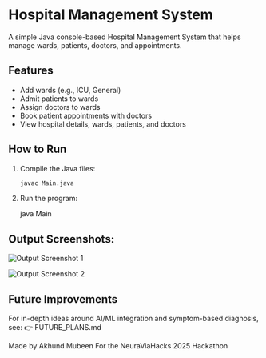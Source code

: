 # Hospital Management System

A simple Java console-based Hospital Management System that helps manage wards, patients, doctors, and appointments.

## Features

- Add wards (e.g., ICU, General)  
- Admit patients to wards  
- Assign doctors to wards  
- Book patient appointments with doctors  
- View hospital details, wards, patients, and doctors  

## How to Run

1. Compile the Java files:  
   ```bash
   javac Main.java
2. Run the program:
   
   java Main

## Output Screenshots:
![Output Screenshot 1](output_img_1.jpg)  

![Output Screenshot 2](output_img_2.jpg)

## Future Improvements
For in-depth ideas around AI/ML integration and symptom-based diagnosis, see:
👉 FUTURE_PLANS.md

Made by Akhund Mubeen
For the NeuraViaHacks 2025 Hackathon
